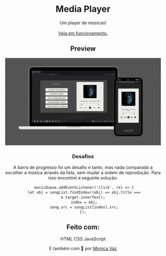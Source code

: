 <div align="center">

# Media Player

Um player de músicas!
<br><br>
<a href = "https://psiindica.netlify.app/"> Veja em funcionamento. </a>

## Preview

<img src="https://github.com/M0nicaVaz/mediaPlayer/blob/master/assets/images/preview.gif?raw=true" width="680px" >

### Desafios

A barra de progresso foi um desafio e tanto, mas nada comparado a escolher a música através da lista, sem mudar a ordem de reprodução. Para isso encontrei a seguinte solução:

```
 musicQueue.addEventListener('click', (e) => {
 let obj = songList.findIndex((obj) => obj.title === e.target.innerText);
 index = obj;
 song.src = songList[index].src;
});
```

## Feito com:

HTML
CSS
JavaScript

E também com 💜 por <a href="https://www.linkedin.com/in/monica-vaz/"> Monica Vaz </a>

</div>
